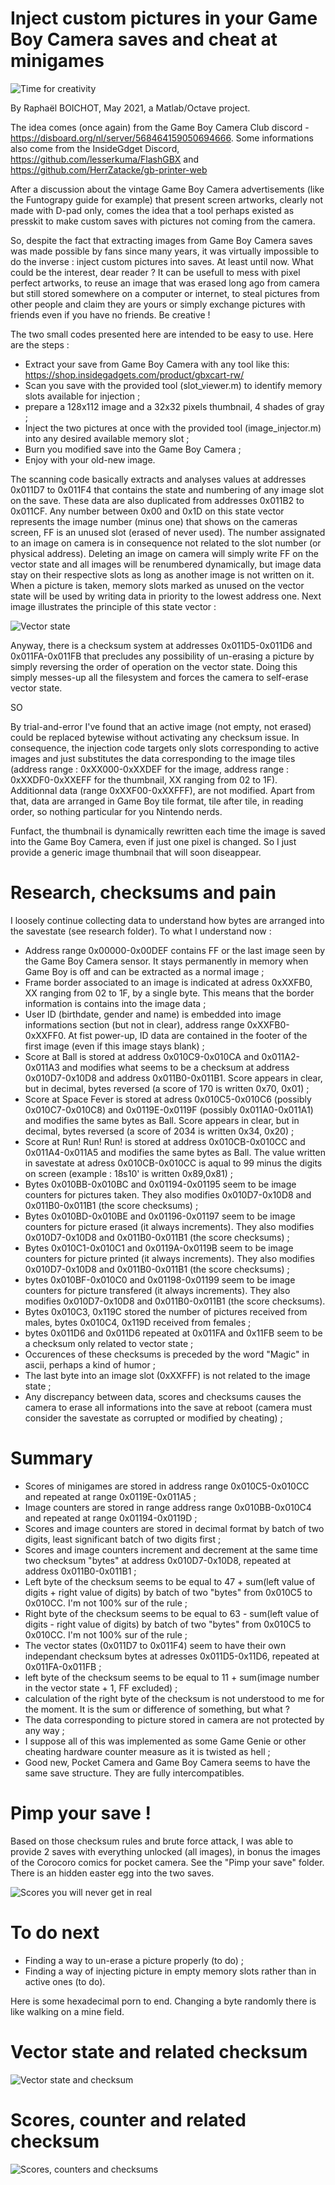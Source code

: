 # Inject custom pictures in your Game Boy Camera saves and cheat at minigames

![Time for creativity](https://github.com/Raphael-Boichot/Inject-pictures-in-your-Game-Boy-Camera-saves/blob/main/Pictures/Piece%20of%20cake.jpg)

By Raphaël BOICHOT, May 2021, a Matlab/Octave project.

The idea comes (once again) from the Game Boy Camera Club discord - https://disboard.org/nl/server/568464159050694666.
Some informations also come from the InsideGdget Discord, https://github.com/lesserkuma/FlashGBX and https://github.com/HerrZatacke/gb-printer-web

After a discussion about the vintage Game Boy Camera advertisements (like the Funtograpy guide for example) that present screen artworks, clearly not made with D-pad only, comes the idea that a tool perhaps existed as presskit to make custom saves with pictures not coming from the camera.

So, despite the fact that extracting images from Game Boy Camera saves was made possible by fans since many years, it was virtually impossible to do the inverse : inject custom pictures into saves. At least until now. What could be the interest, dear reader ? It can be usefull to mess with pixel perfect artworks, to reuse an image that was erased long ago from camera but still stored somewhere on a computer or internet, to steal pictures from other people and claim they are yours or simply exchange pictures with friends even if you have no friends. Be creative ! 

The two small codes presented here are intended to be easy to use. Here are the steps :
- Extract your save from Game Boy Camera with any tool like this: https://shop.insidegadgets.com/product/gbxcart-rw/
- Scan you save with the provided tool (slot_viewer.m) to identify memory slots available for injection ;
- prepare a 128x112 image and a 32x32 pixels thumbnail, 4 shades of gray ;  
- Inject the two pictures at once with the provided tool (image_injector.m) into any desired available memory slot ;
- Burn you modified save into the Game Boy Camera ;
- Enjoy with your old-new image.

The scanning code basically extracts and analyses values at addresses 0x011D7 to 0x011F4 that contains the state and numbering of any image slot on the save. These data are also duplicated from addresses 0x011B2 to 0x011CF. Any number between 0x00 and 0x1D on this state vector represents the image number (minus one) that shows on the cameras screen, FF is an unused slot (erased of never used). The number assignated to an image on camera is in consequence not related to the slot number (or physical address). Deleting an image on camera will simply write FF on the vector state and all images will be renumbered dynamically, but image data stay on their respective slots as long as another image is not written on it. When a picture is taken, memory slots marked as unused on the vector state will be used by writing data in priority to the lowest address one. Next image illustrates the principle of this state vector :

![Vector state](https://github.com/Raphael-Boichot/Inject-pictures-in-your-Game-Boy-Camera-saves/blob/main/Pictures/Vector%20state.png)

Anyway, there is a checksum system at addresses 0x011D5-0x011D6 and 0x011FA-0x011FB that precludes any possibility of un-erasing a picture by simply reversing the order of operation on the vector state. Doing this simply messes-up all the filesystem and forces the camera to self-erase vector state.

SO

By trial-and-error I've found that an active image (not empty, not erased) could be replaced bytewise without activating any checksum issue. In consequence, the injection code targets only slots corresponding to active images and just substitutes the data corresponding to the image tiles (address range : 0xXX000-0xXXDEF for the image, address range : 0xXXDF0-0xXXEFF for the thumbnail, XX ranging from 02 to 1F). Additionnal data (range 0xXXF00-0xXXFFF), are not modified. Apart from that, data are arranged in Game Boy tile format, tile after tile, in reading order, so nothing particular for you Nintendo nerds.

Funfact, the thumbnail is dynamically rewritten each time the image is saved into the Game Boy Camera, even if just one pixel is changed. So I just provide a generic image thumbnail that will soon diseappear. 

# Research, checksums and pain

I loosely continue collecting data to understand how bytes are arranged into the savestate (see research folder). To what I understand now : 
- Address range 0x00000-0x00DEF contains FF or the last image seen by the Game Boy Camera sensor. It stays permanently in memory when Game Boy is off and can be extracted as a normal image ; 
- Frame border associated to an image is indicated at adress 0xXXFB0, XX ranging from 02 to 1F, by a single byte. This means that the border information is contains into the image data ;
- User ID (birthdate, gender and name) is embedded into image informations section (but not in clear), address range 0xXXFB0-0xXXFF0. At fist power-up, ID data are contained in the footer of the first image (even if this image stays blank) ;
- Score at Ball is stored at address 0x010C9-0x010CA and 0x011A2-0x011A3 and modifies what seems to be a checksum at address 0x010D7-0x10D8 and address 0x011B0-0x011B1. Score appears in clear, but in decimal, bytes reversed (a score of 170 is written 0x70, 0x01) ;
- Score at Space Fever is stored at adress 0x010C5-0x010C6 (possibly 0x010C7-0x010C8) and 0x0119E-0x0119F (possibly 0x011A0-0x011A1) and modifies the same bytes as Ball. Score appears in clear, but in decimal, bytes reversed (a score of 2034 is written 0x34, 0x20) ;
- Score at Run! Run! Run! is stored at address 0x010CB-0x010CC and 0x011A4-0x011A5 and modifies the same bytes as Ball. The value written in savestate at adress 0x010CB-0x010CC is aqual to 99 minus the digits on screen (example : 18s10' is written 0x89,0x81) ;
- Bytes 0x010BB-0x010BC and 0x01194-0x01195 seem to be image counters for pictures taken. They also modifies 0x010D7-0x10D8 and 0x011B0-0x011B1 (the score checksums) ;
- Bytes 0x010BD-0x010BE and 0x01196-0x01197 seem to be image counters for picture erased (it always increments). They also modifies 0x010D7-0x10D8 and 0x011B0-0x011B1 (the score checksums) ;
- Bytes 0x010C1-0x010C1 and 0x0119A-0x0119B seem to be image counters for picture printed (it always increments). They also modifies 0x010D7-0x10D8 and 0x011B0-0x011B1 (the score checksums) ;
- bytes 0x010BF-0x010C0 and 0x01198-0x01199 seem to be image counters for picture transfered (it always increments). They also modifies 0x010D7-0x10D8 and 0x011B0-0x011B1 (the score checksums). 
- Bytes 0x010C3, 0x119C stored the number of pictures received from males, bytes 0x010C4, 0x119D received from females ;
- bytes 0x011D6 and 0x011D6 repeated at 0x011FA and 0x11FB seem to be a checksum only related to vector state ;
- Occurences of these checksums is preceded by the word "Magic" in ascii, perhaps a kind of humor ;
- The last byte into an image slot (0xXXFFF) is not related to the image state ;
- Any discrepancy between data, scores and checksums causes the camera to erase all informations into the save at reboot (camera must consider the savestate as corrupted or modified by cheating) ;

# Summary

- Scores of minigames are stored in address range 0x010C5-0x010CC and repeated at range 0x0119E-0x011A5 ;
- Image counters are stored in range address range 0x010BB-0x010C4 and repeated at range 0x01194-0x0119D ;
- Scores and image counters are stored in decimal format by batch of two digits, least significant batch of two digits first ;
- Scores and image counters increment and decrement at the same time two checksum "bytes" at address 0x010D7-0x10D8, repeated at address 0x011B0-0x011B1 ;
- Left byte of the checksum seems to be equal to 47 + sum(left value of digits + right value of digits) by batch of two "bytes" from 0x010C5 to 0x010CC. I'm not 100% sur of the rule ;
- Right byte of the checksum seems to be equal to 63 - sum(left value of digits - right value of digits) by batch of two "bytes" from 0x010C5 to 0x010CC. I'm not 100% sur of the rule  ;  
- The vector states (0x011D7 to 0x011F4) seem to have their own independant checksum bytes at adresses 0x011D5-0x11D6, repeated at 0x011FA-0x011FB ;
- left byte of the checksum seems to be equal to 11 + sum(image number in the vector state + 1, FF excluded) ; 
- calculation of the right byte of the checksum is not understood to me for the moment. It is the sum or difference of something, but what ?
- The data corresponding to picture stored in camera are not protected by any way ;
- I suppose all of this was implemented as some Game Genie or other cheating hardware counter measure as it is twisted as hell ;
- Good new, Pocket Camera and Game Boy Camera seems to have the same save structure. They are fully intercompatibles.

# Pimp your save !

Based on those checksum rules and brute force attack, I was able to provide 2 saves with everything unlocked (all images), in bonus the images of the Corocoro comics for pocket camera. See the "Pimp your save" folder. There is an hidden easter egg into the two saves.

![Scores you will never get in real](https://github.com/Raphael-Boichot/Inject-pictures-in-your-Game-Boy-Camera-saves/blob/main/Pictures/Scores%20you%20will%20never%20get%20in%20real.jpg)

# To do next

- Finding a way to un-erase a picture properly (to do) ;
- Finding a way of injecting picture in empty memory slots rather than in active ones (to do).

Here is some hexadecimal porn to end. Changing a byte randomly there is like walking on a mine field. 

# Vector state and related checksum
![Vector state and checksum](https://github.com/Raphael-Boichot/Inject-pictures-in-your-Game-Boy-Camera-saves/blob/main/Pictures/State%20vectors.png)
# Scores, counter and related checksum
![Scores, counters and checksums](https://github.com/Raphael-Boichot/Inject-pictures-in-your-Game-Boy-Camera-saves/blob/main/Pictures/Scores%20and%20counters.png)

